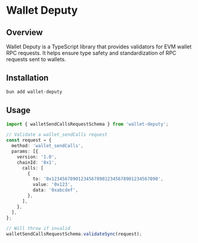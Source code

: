 # Wallet Deputy

## Overview

Wallet Deputy is a TypeScript library that provides validators for EVM wallet RPC requests. It helps ensure type safety and standardization of RPC requests sent to wallets.

## Installation

```bash
bun add wallet-deputy
```

## Usage

```ts
import { walletSendCallsRequestSchema } from 'wallet-deputy';

// Validate a wallet_sendCalls request
const request = {
  method: 'wallet_sendCalls',
  params: [{
    version: '1.0',
    chainId: '0x1',
      calls: [
        {
          to: '0x1234567890123456789012345678901234567890',
          value: '0x123',
          data: '0xabcdef',
        },
      ],
    },
  ],
};

// Will throw if invalid
walletSendCallsRequestSchema.validateSync(request);
```
